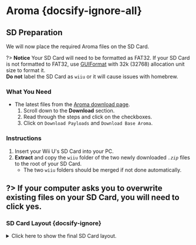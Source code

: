 # Aroma {docsify-ignore-all}

## SD Preparation

We will now place the required Aroma files on the SD Card.

?> **Notice**
    Your SD Card will need to be formatted as FAT32. If your SD Card is not formatted to FAT32, use [GUIFormat](http://ridgecrop.co.uk/index.htm?guiformat.htm) with 32k (32768) allocation unit size to format it.  
    **Do not** label the SD Card as `wiiu` or it will cause issues with homebrew.

### What You Need

- The latest files from the [Aroma download page](https://aroma.foryour.cafe).
    1. Scroll down to the **Download** section.
    1. Read through the steps and click on the checkboxes.
    1. Click on `Download Payloads` and `Download Base Aroma`.

### Instructions

1. Insert your Wii U's SD Card into your PC.
1. **Extract** and copy the `wiiu` folder of the two newly downloaded *`.zip`* files to the root of your SD Card.
    - The two `wiiu` folders should be merged if not done automatically.

?> If your computer asks you to overwrite existing files on your SD Card, you will need to click yes.
----------

### SD Card Layout {docsify-ignore}

<details>
<summary>Click here to show the final SD Card layout.</summary>

```
💾sd:
 ┗ 📂wiiu
   ┣ 📂apps
   ┃ ┣ 📂homebrew_launcher
   ┃ ┃ ┣ 📜homebrew_launcher.elf
   ┃ ┃ ┣ 📜icon.png
   ┃ ┃ ┗ 📜meta.xml
   ┃ ┣ 📜AromaUpdater.wuhb
   ┃ ┗ 📜PayloadLoaderInstaller.wuhb
   ┣ 📂environment
   ┃ ┣ 📂aroma
   ┃ ┃ ┣ 📂modules
   ┃ ┃ ┃ ┣ 📂setup
   ┃ ┃ ┃ ┃ ┣ 📜00_mocha.rpx
   ┃ ┃ ┃ ┃ ┣ 📜01_sigpatches.rpx
   ┃ ┃ ┃ ┃ ┣ 📜10_wums_loader.rpx
   ┃ ┃ ┃ ┃ ┗ 📜99_autoboot.rpx
   ┃ ┃ ┃ ┗ (All of the Aroma modules ending with .wms should be here too)
   ┃ ┃ ┣ 📂plugins
   ┃ ┃ ┃ ┣ 📜AromaBasePlugin.wps
   ┃ ┃ ┃ ┣ 📜drc_region_free.wps
   ┃ ┃ ┃ ┣ 📜homebrew_on_menu.wps
   ┃ ┃ ┃ ┗ 📜99_autoboot.rpx
   ┃ ┃ ┗ 📜root.rpx
   ┃ ┣ 📂installer
   ┃ ┃ ┗ 📂modules
   ┃ ┃   ┗ 📂setup
   ┃ ┃     ┣ 📜00_mocha.rpx
   ┃ ┃     ┗ 📜90_launch_installer.rpx
   ┃ ┗ 📂tiramisu
   ┃   ┣ 📂modules
   ┃   ┃ ┗ 📂setup
   ┃   ┃   ┣ 📜00_mocha.rpx
   ┃   ┃   ┣ 📜01_sigpatches.rpx
   ┃   ┃   ┣ 📜50_hbl_installer.rpx
   ┃   ┃   ┗ 📜99_autoboot.rpx
   ┃   ┗ 📜root.rpx
   ┣ 📂payloads
   ┃ ┣ 📂default
   ┃ ┃ ┗ 📜payload.elf
   ┃ ┣ 📂fw_img_loader 
   ┃ ┃ ┗ 📜payload.elf
   ┃ ┗ 📂nanddumper
   ┃   ┗ 📜payload.elf
   ┣ 📜payload.rpx
   ┗ 📜payload.elf
```

</details>
